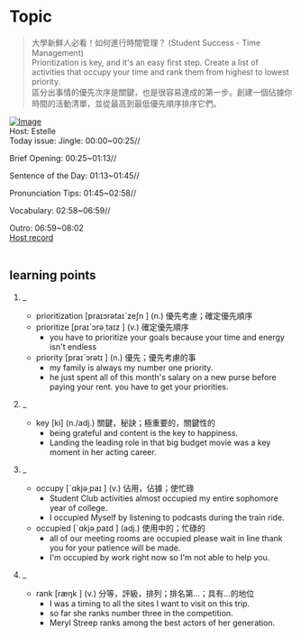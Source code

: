 # Topic

> 大學新鮮人必看！如何進行時間管理？ (Student Success - Time Management) <br>
> Prioritization is key, and it's an easy first step. Create a list of activities that occupy your time and rank them from highest to lowest priority. <br>
> 區分出事情的優先次序是關鍵，也是很容易達成的第一步。創建一個佔據你時間的活動清單，並從最高到最低優先順序排序它們。 <br>

[![Image](https://cdn.voicetube.com/assets/thumbnails/rUO8Qvcs7cY.jpg)](https://www.youtube.com/embed/rUO8Qvcs7cY?rel=0&showinfo=0&cc_load_policy=0&controls=1&autoplay=1&iv_load_policy=3&playsinline=1&wmode=transparent&start=60&end=70&enablejsapi=1&origin=https://tw.voicetube.com&widgetid=1)<br>
Host: Estelle
<br>Today issue: Jingle: 00:00~00:25//

Brief Opening: 00:25~01:13//

Sentence of the Day: 01:13~01:45//

Pronunciation Tips: 01:45~02:58//

Vocabulary: 02:58~06:59//

Outro: 06:59~08:02
<br>
[Host record](https://cdn.voicetube.com/everyday_records/4578/1597895458.mp3)
<br><br>
## learning points
1. _
	* prioritization  [praɪɔrətaɪˋzeʃn ] (n.) 優先考慮；確定優先順序
	* prioritize  [praɪˋɔrə͵taɪz ] (v.) 確定優先順序
		- you have to prioritize your goals because your time and energy isn't endless
	* priority  [praɪˋɔrətɪ ] (n.) 優先；優先考慮的事
		- my family is always my number one priority.
		- he just spent all of this month's salary on a new purse before paying your rent. you have to get your priorities.

2. _
	* key [ki] (n./adj.) 關鍵，秘訣；極重要的，關鍵性的
		- being grateful and content is the key to happiness.
		- Landing the leading role in that big budget movie was a key moment in her acting career.

3. _
	* occupy  [ˋɑkjə͵paɪ ] (v.) 佔用，佔據；使忙碌
		- Student Club activities almost occupied my entire sophomore year of college.
		- I occupied Myself by listening to podcasts during the train ride.
	* occupied  [ˋɑkjə͵paɪd ] (adj.) 使用中的；忙碌的
		- all of our meeting rooms are occupied please wait in line thank you for your patience will be made.
		- I'm occupied by work right now so I'm not able to help you.

4. _
	* rank  [ræŋk ] (v.) 分等，評級，排列；排名第...；具有…的地位
		- I was a timing to all the sites I want to visit on this trip.
		- so far she ranks number three in the competition.
		- Meryl Streep ranks among the best actors of her generation.
